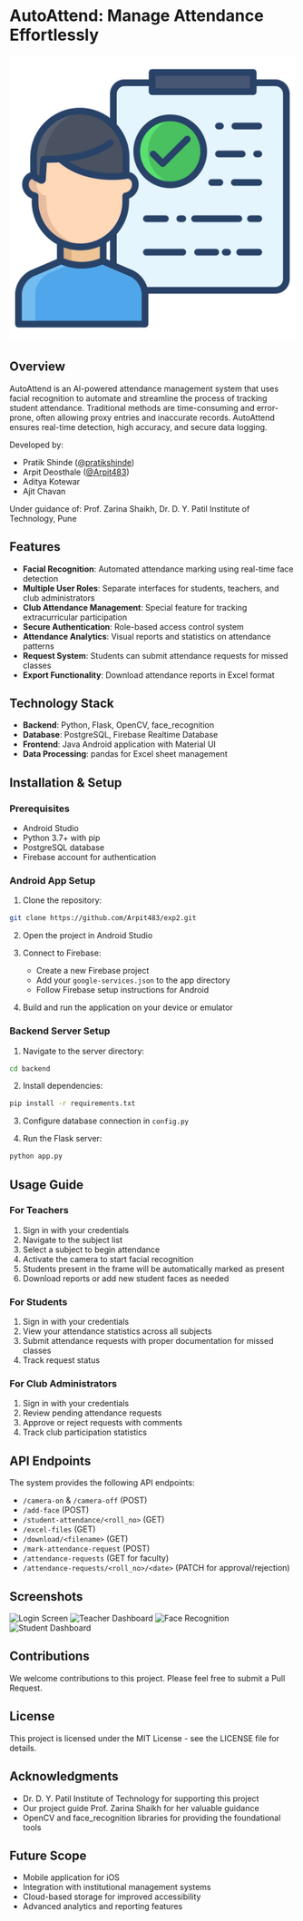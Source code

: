 # AutoAttend: Manage Attendance Effortlessly

![AutoAttend Logo](https://github.com/Arpit483/exp2/blob/master/app/src/main/res/drawable/immigration.png)

## Overview

AutoAttend is an AI-powered attendance management system that uses facial recognition to automate and streamline the process of tracking student attendance. Traditional methods are time-consuming and error-prone, often allowing proxy entries and inaccurate records. AutoAttend ensures real-time detection, high accuracy, and secure data logging.

Developed by:
- Pratik Shinde ([@pratikshinde](https://github.com/pratikshinde))
- Arpit Deosthale ([@Arpit483](https://github.com/Arpit483))
- Aditya Kotewar
- Ajit Chavan

Under guidance of: Prof. Zarina Shaikh, Dr. D. Y. Patil Institute of Technology, Pune

## Features

- **Facial Recognition**: Automated attendance marking using real-time face detection
- **Multiple User Roles**: Separate interfaces for students, teachers, and club administrators
- **Club Attendance Management**: Special feature for tracking extracurricular participation
- **Secure Authentication**: Role-based access control system
- **Attendance Analytics**: Visual reports and statistics on attendance patterns
- **Request System**: Students can submit attendance requests for missed classes
- **Export Functionality**: Download attendance reports in Excel format

## Technology Stack

- **Backend**: Python, Flask, OpenCV, face_recognition
- **Database**: PostgreSQL, Firebase Realtime Database
- **Frontend**: Java Android application with Material UI
- **Data Processing**: pandas for Excel sheet management

## Installation & Setup

### Prerequisites
- Android Studio
- Python 3.7+ with pip
- PostgreSQL database
- Firebase account for authentication

### Android App Setup
1. Clone the repository:
```bash
git clone https://github.com/Arpit483/exp2.git
```

2. Open the project in Android Studio

3. Connect to Firebase:
   - Create a new Firebase project
   - Add your `google-services.json` to the app directory
   - Follow Firebase setup instructions for Android

4. Build and run the application on your device or emulator

### Backend Server Setup
1. Navigate to the server directory:
```bash
cd backend
```

2. Install dependencies:
```bash
pip install -r requirements.txt
```

3. Configure database connection in `config.py`

4. Run the Flask server:
```bash
python app.py
```

## Usage Guide

### For Teachers
1. Sign in with your credentials
2. Navigate to the subject list
3. Select a subject to begin attendance
4. Activate the camera to start facial recognition
5. Students present in the frame will be automatically marked as present
6. Download reports or add new student faces as needed

### For Students
1. Sign in with your credentials
2. View your attendance statistics across all subjects
3. Submit attendance requests with proper documentation for missed classes
4. Track request status

### For Club Administrators
1. Sign in with your credentials
2. Review pending attendance requests
3. Approve or reject requests with comments
4. Track club participation statistics

## API Endpoints

The system provides the following API endpoints:
- `/camera-on` & `/camera-off` (POST)
- `/add-face` (POST)
- `/student-attendance/<roll_no>` (GET)
- `/excel-files` (GET)
- `/download/<filename>` (GET)
- `/mark-attendance-request` (POST)
- `/attendance-requests` (GET for faculty)
- `/attendance-requests/<roll_no>/<date>` (PATCH for approval/rejection)

## Screenshots

![Login Screen](screenshots/login.png)
![Teacher Dashboard](screenshots/teacher_dashboard.png)
![Face Recognition](screenshots/recognition.png)
![Student Dashboard](screenshots/student_view.png)

## Contributions

We welcome contributions to this project. Please feel free to submit a Pull Request.

## License

This project is licensed under the MIT License - see the LICENSE file for details.

## Acknowledgments

- Dr. D. Y. Patil Institute of Technology for supporting this project
- Our project guide Prof. Zarina Shaikh for her valuable guidance
- OpenCV and face_recognition libraries for providing the foundational tools

## Future Scope

- Mobile application for iOS
- Integration with institutional management systems
- Cloud-based storage for improved accessibility
- Advanced analytics and reporting features
